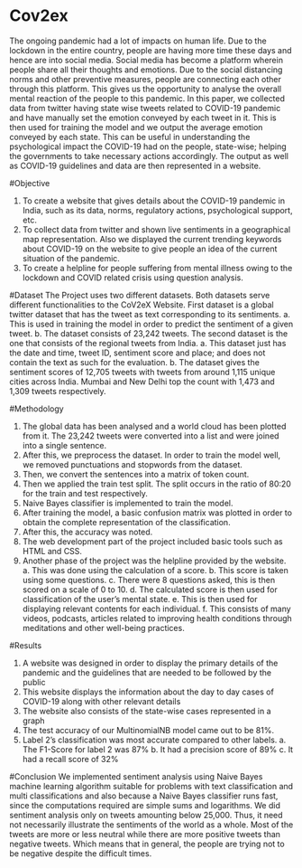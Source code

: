 # Cov2ex

The ongoing pandemic had a lot of impacts on human life. Due to the lockdown in the entire country, people are having more time these days and hence are into social media. Social media has become a platform wherein people share all their thoughts and emotions. Due to the social distancing norms and other preventive measures, people are connecting each other through this platform. This gives us the opportunity to analyse the overall mental reaction of the people to this pandemic. In this paper, we collected data from twitter having state wise tweets related to COVID-19 pandemic and have manually set the emotion conveyed by each tweet in it. This is then used for training the model and we output the average emotion conveyed by each state. This can be useful in understanding the psychological impact the COVID-19 had on the people, state-wise; helping the governments to take necessary actions accordingly. The output as well as COVID-19 guidelines and data are then represented in a website.

#Objective
1. To create a website that gives details about the COVID-19 pandemic in India, such as its data, norms, regulatory actions, psychological support, etc.
2. To collect data from twitter and shown live sentiments in a geographical map representation. Also we displayed the current trending keywords about COVID-19 on the website to give people an idea of the current situation of the pandemic.
3. To create a helpline for people suffering from mental illness owing to the lockdown and COVID related crisis using question analysis.

#Dataset
The Project uses two different datasets. Both datasets serve different functionalities to the CoV2eX Website. 
First dataset is a global twitter dataset that has the tweet as text corresponding to its sentiments. 
 a. This is used in training the model in order to predict the sentiment of a given tweet. 
 b. The dataset consists of 23,242 tweets. 
The second dataset is the one that consists of the regional tweets from India. 
a. This dataset just has the date and time, tweet ID, sentiment score and place; and does not contain the text as such for the evaluation. 
b. The dataset gives the sentiment scores of 12,705 tweets with tweets from around 1,115 unique cities across India. Mumbai and New Delhi top the count with 1,473 and 1,309 tweets respectively.

#Methodology
1. The global data has been analysed and a world cloud has been plotted from it. The 23,242 tweets were converted into a list and were joined into a single sentence.
2. After this, we preprocess the dataset. In order to train the model well, we removed punctuations and stopwords from the dataset.
3. Then, we convert the sentences into a matrix of token count.
4. Then we applied the train test split. The split occurs in the ratio of 80:20 for the train and test respectively.
5. Naive Bayes classifier is implemented to train the model.
6. After training the model, a basic confusion matrix was plotted in order to obtain the complete representation of the classification.
7. After this, the accuracy was noted.
8. The web development part of the project included basic tools such as HTML and CSS.
9. Another phase of the project was the helpline provided by the website. 
    a. This was done using the calculation of a score. 
    b. This score is taken using some questions. 
    c. There were 8 questions asked, this is then scored on a scale of 0 to 10.
    d. The calculated score is then used for classification of the user’s mental state. 
    e. This is then used for displaying relevant contents for each individual. 
    f. This consists of many videos, podcasts, articles related to improving health conditions through meditations and other well-being practices.
    
#Results
1. A website was designed in order to display the primary details of the pandemic and the guidelines that are needed to be followed by the public
2. This website displays the information about the day to day cases of COVID-19 along with other relevant details
3. The website also consists of the state-wise cases represented in a graph
4. The test accuracy of our MultinomialNB model came out to be 81%.
5. Label 2’s classification was most accurate compared to other labels. 
    a. The F1-Score for label 2 was 87% 
    b. It had a precision score of 89% 
    c. It had a recall score of 32%
    
#Conclusion
We implemented sentiment analysis using Naive Bayes machine learning algorithm suitable for problems with text classification and multi classifications and also because a Naive Bayes classifier runs fast, since the computations required are simple sums and logarithms. We did sentiment analysis only on tweets amounting below 25,000. Thus, it need not necessarily illustrate the sentiments of the world as a whole. Most of the tweets are more or less neutral while there are more positive tweets than negative tweets. Which means that in general, the people are trying not to be negative despite the difficult times.
